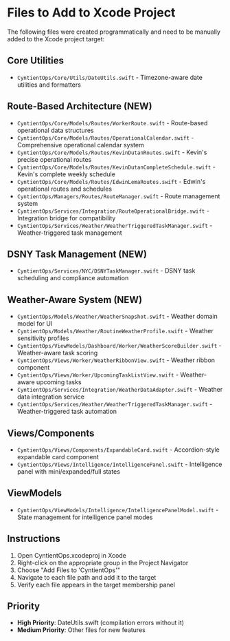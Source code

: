 # Files to Add to Xcode Project

The following files were created programmatically and need to be manually added to the Xcode project target:

## Core Utilities
- `CyntientOps/Core/Utils/DateUtils.swift` - Timezone-aware date utilities and formatters

## Route-Based Architecture (NEW)
- `CyntientOps/Core/Models/Routes/WorkerRoute.swift` - Route-based operational data structures
- `CyntientOps/Core/Models/Routes/OperationalCalendar.swift` - Comprehensive operational calendar system
- `CyntientOps/Core/Models/Routes/KevinDutanRoutes.swift` - Kevin's precise operational routes
- `CyntientOps/Core/Models/Routes/KevinDutanCompleteSchedule.swift` - Kevin's complete weekly schedule
- `CyntientOps/Core/Models/Routes/EdwinLemaRoutes.swift` - Edwin's operational routes and schedules
- `CyntientOps/Managers/Routes/RouteManager.swift` - Route management system
- `CyntientOps/Services/Integration/RouteOperationalBridge.swift` - Integration bridge for compatibility
- `CyntientOps/Services/Weather/WeatherTriggeredTaskManager.swift` - Weather-triggered task management

## DSNY Task Management (NEW)
- `CyntientOps/Services/NYC/DSNYTaskManager.swift` - DSNY task scheduling and compliance automation

## Weather-Aware System (NEW)
- `CyntientOps/Models/Weather/WeatherSnapshot.swift` - Weather domain model for UI
- `CyntientOps/Models/Weather/RoutineWeatherProfile.swift` - Weather sensitivity profiles
- `CyntientOps/ViewModels/Dashboard/Worker/WeatherScoreBuilder.swift` - Weather-aware task scoring
- `CyntientOps/Views/Worker/WeatherRibbonView.swift` - Weather ribbon component
- `CyntientOps/Views/Worker/UpcomingTaskListView.swift` - Weather-aware upcoming tasks
- `CyntientOps/Services/Integration/WeatherDataAdapter.swift` - Weather data integration service
- `CyntientOps/Services/Weather/WeatherTriggeredTaskManager.swift` - Weather-triggered task automation

## Views/Components  
- `CyntientOps/Views/Components/ExpandableCard.swift` - Accordion-style expandable card component
- `CyntientOps/Views/Intelligence/IntelligencePanel.swift` - Intelligence panel with mini/expanded/full states

## ViewModels
- `CyntientOps/ViewModels/Intelligence/IntelligencePanelModel.swift` - State management for intelligence panel modes

## Instructions
1. Open CyntientOps.xcodeproj in Xcode
2. Right-click on the appropriate group in the Project Navigator
3. Choose "Add Files to 'CyntientOps'"  
4. Navigate to each file path and add it to the target
5. Verify each file appears in the target membership panel

## Priority
- **High Priority**: DateUtils.swift (compilation errors without it)
- **Medium Priority**: Other files for new features